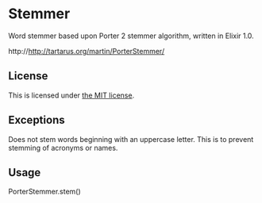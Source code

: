 # Stemmer

Word stemmer based upon Porter 2 stemmer algorithm, written in Elixir 1.0.

http://http://tartarus.org/martin/PorterStemmer/

## License

This is licensed under [the MIT license](LICENSE.md).

## Exceptions

Does not stem words beginning with an uppercase letter. 
This is to prevent stemming of acronyms or names.

## Usage

PorterStemmer.stem(<someword>)
